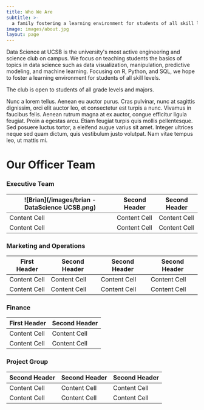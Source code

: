 ```yaml
---
title: Who We Are
subtitle: >-
  a family fostering a learning environment for students of all skill levels
image: images/about.jpg
layout: page
---
```





Data Science at UCSB is the university's most active engineering and science club on campus. We focus on teaching students the basics of topics in data science such as data visualization, manipulation, predictive modeling, and machine learning. Focusing on R, Python, and SQL, we hope to foster a learning environment for students of all skill levels.

The club is open to students of all grade levels and majors.

Nunc a lorem tellus. Aenean eu auctor purus. Cras pulvinar, nunc at sagittis dignissim, orci elit auctor leo, et consectetur est turpis a nunc. Vivamus in faucibus felis. Aenean rutrum magna at ex auctor, congue efficitur ligula feugiat. Proin a egestas arcu. Etiam feugiat turpis quis mollis pellentesque. Sed posuere luctus tortor, a eleifend augue varius sit amet. Integer ultrices neque sed quam dictum, quis vestibulum justo volutpat. Nam vitae tempus leo, ut mattis mi.

# Our Officer Team

### Executive Team

![Brian](/images/brian - DataScience UCSB.png) | Second Header  | Second Header  
------------- | -------------  | -------------  
Content Cell  | Content Cell   | Content Cell  
Content Cell  | Content Cell   | Content Cell   

### Marketing and Operations

First Header  | Second Header  | Second Header  | Second Header  
------------- | -------------  | -------------  | -------------  
Content Cell  | Content Cell   | Content Cell   | Content Cell   
Content Cell  | Content Cell   | Content Cell   | Content Cell   

### Finance
| First Header  | Second Header |
| ------------- | ------------- |
| Content Cell  | Content Cell  |
| Content Cell  | Content Cell  |

### Project Group
| Second Header  | Second Header  | Second Header  |
| -------------  | -------------  | -------------  |
| Content Cell   | Content Cell   | Content Cell   |
| Content Cell   | Content Cell   | Content Cell   |
